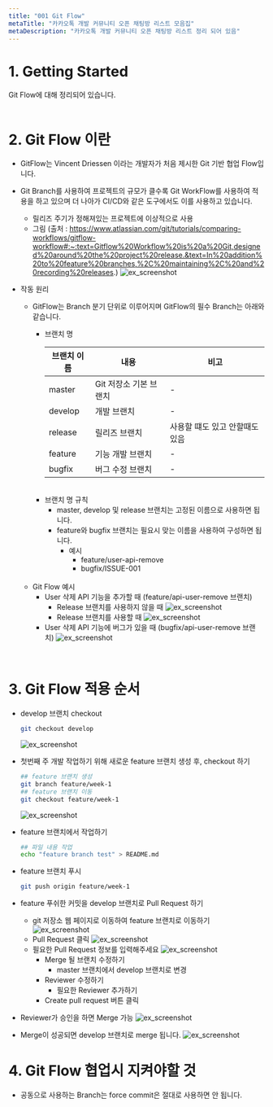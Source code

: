 ```yaml
---
title: "001 Git Flow"
metaTitle: "카카오톡 개발 커뮤니티 오픈 채팅방 리스트 모음집"
metaDescription: "카카오톡 개발 커뮤니티 오픈 채팅방 리스트 정리 되어 있음"
---
```


# 1. Getting Started
Git Flow에 대해 정리되어 있습니다.
<br/>
<br/>

# 2. Git Flow 이란
- GitFlow는 Vincent Driessen 이라는 개발자가 처음 제시한 Git 기반 협업 Flow입니다. 
- Git Branch를 사용하여 프로젝트의 규모가 클수록 Git WorkFlow를 사용하여 적용을 하고 있으며 더 나아가 CI/CD와 같은 도구에서도 이를 사용하고 있습니다.
  - 릴리즈 주기가 정해져있는 프로젝트에 이상적으로 사용
  - 그림 (출처 : https://www.atlassian.com/git/tutorials/comparing-workflows/gitflow-workflow#:~:text=Gitflow%20Workflow%20is%20a%20Git,designed%20around%20the%20project%20release.&text=In%20addition%20to%20feature%20branches,%2C%20maintaining%2C%20and%20recording%20releases.)
    ![ex_screenshot](./assets//git-flow-atlassian.svg)

  
- 작동 원리
  - GitFlow는 Branch 분기 단위로 이루어지며 GitFlow의 필수 Branch는 아래와 같습니다.
    - 브랜치 명   

      |브랜치 이름|내용|비고|
      |---|---------------------|-----|
      |master|Git 저장소 기본 브랜치|-|
      |develop|개발 브랜치|-|
      |release|릴리즈 브랜치|사용할 떄도 있고 안할때도 있음|
      |feature|기능 개발 브랜치|-|
      |bugfix|버그 수정 브랜치|-|

    <br/>
    
    - 브랜치 명 규칙
      - master, develop 및 release 브랜치는 고정된 이름으로 사용하면 됩니다. 
      - feature와 bugfix 브랜치는 필요시 맞는 이름을 사용하여 구성하면 됩니다.
        - 예시
          - feature/user-api-remove
          - bugfix/ISSUE-001
  
  <br/>
  
  - Git Flow 예시
    - User 삭제 API 기능을 추가할 때 (feature/api-user-remove 브랜치)
      - Release 브랜치를 사용하지 않을 때
        ![ex_screenshot](./assets//api-v1.png)
      - Release 브랜치를 사용할 때
        ![ex_screenshot](./assets//api-v2.png)
    - User 삭제 API 기능에 버그가 있을 때 (bugfix/api-user-remove 브랜치)
        ![ex_screenshot](./assets//git-test-11.png)

<br/>

# 3. Git Flow 적용 순서
  - develop 브랜치 checkout
    ``` bash
    git checkout develop
    ```
    ![ex_screenshot](./assets//git-test-5.png)

  - 첫번째 주 개발 작업하기 위해 새로운 feature 브랜치 생성 후, checkout 하기
    ``` bash
    ## feature 브랜치 생성
    git branch feature/week-1
    ## feature 브랜치 이동
    git checkout feature/week-1
    ```
    ![ex_screenshot](./assets//git-test-4.png)

  - feature 브랜치에서 작업하기
    ``` bash
    ## 파일 내용 작업
    echo "feature branch test" > README.md
    ```

  - feature 브랜치 푸시
    ``` bash
    git push origin feature/week-1
    ```

  - feature 푸쉬한 커밋을 develop 브랜치로 Pull Request 하기
    - git 저장소 웹 페이지로 이동하여 feature 브랜치로 이동하기
    ![ex_screenshot](./assets//git-test-6.png)
    - Pull Request 클릭
    ![ex_screenshot](./assets//git-test-7.png)
    - 필요한 Pull Request 정보를 입력해주세요
    ![ex_screenshot](./assets//git-test-8.png)
      - Merge 될 브랜치 수정하기
        - master 브랜치에서 develop 브랜치로 변경
      - Reviewer 수정하기
        - 필요한 Reviewer 추가하기
      - Create pull request 버튼 클릭
    
  - Reviewer가 승인을 하면 Merge 가능
    ![ex_screenshot](./assets//git-test-9.png)

  - Merge이 성공되면 develop 브랜치로 merge 됩니다.
    ![ex_screenshot](./assets//git-test-10.png)



# 4. Git Flow 협업시 지켜야할 것
  - 공동으로 사용하는 Branch는 force commit은 절대로 사용하면 안 됩니다.